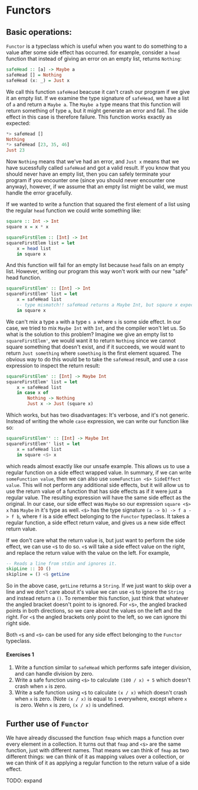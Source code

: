 # Functors

## Basic operations:

`Functor` is a typeclass which is useful when you want to do something to a value after some side effect has occurred. for example, consider a `head` function that instead of giving an error on an empty list, returns `Nothing`:

```haskell
safeHead :: [a] -> Maybe a
safeHead [] = Nothing
safeHead (x: _) = Just x
```

We call this function `safeHead` beacuse it can't crash our program if we give it an empty list. If we examine the type signature of `safeHead`, we have a list of `a` and return a `Maybe a`. The `Maybe a` type means that this function will return something of type `a`, but it might generate an error and fail. The side effect in this case is therefore failure. This function works exactly as expected:

```haskell
*> safeHead []
Nothing
*> safeHead [23, 35, 46]
Just 23
```

Now `Nothing` means that we've had an error, and `Just x` means that we have sucessfully called `safeHead` and got a valid result. If you know that you should never have an empty list, then you can safely terminate your program if you encounter one (since you should never encounter one anyway), however, if we assume that an empty list might be valid, we must handle the error gracefully.

If we wanted to write a function that squared the first element of a list using the regular `head` function we could write something like:

```haskell
square :: Int -> Int
square x = x * x

squareFirstElem :: [Int] -> Int
squareFirstElem list = let
    x = head list
    in square x
```

And this function will fail for an empty list because `head` fails on an empty list. However, writing our program this way won't work with our new "safe" head function.

```haskell
squareFirstElem' :: [Int] -> Int
squareFirstElem' list = let
    x = safeHead list 
    -- type mismatch!! safeHead returns a Maybe Int, but sqaure x expect an Int!
    in square x
```

We can't mix a type `a` with a type `s a` where `s` is some side effect. In our case, we tried to mix `Maybe Int` with `Int`, and the compiler won't let us. So what is the solution to this problem? Imagine we give an empty list to `squareFirstElem'`, we would want it to return `Nothing` since we cannot square something that doesn't exist, and if it succeeds, we would want to return `Just something` where `something` is the first element squared. The obvious way to do this would be to take the `safeHead` result, and use a `case` expression to inspect the return result:

```haskell
squareFirstElem' :: [Int] -> Maybe Int
squareFirstElem' list = let
    x = safeHead list 
    in case x of 
        Nothing -> Nothing
        Just x -> Just (square x)
```

Which works, but has two disadvantages: It's verbose, and it's not generic. Instead of writing the whole `case` expression, we can write our function like so:

```haskell
squareFirstElem'' :: [Int] -> Maybe Int
squareFirstElem'' list = let
    x = safeHead list 
    in square <$> x
```
 which reads almost exactly like our unsafe example. This allows us to use a regular function on a side effect wrapped value. In summary, if we can write `someFunction value`, then we can also use `someFunction <$> SideEffect value`. This will not perform any additional side effects, but it will allow us to use the return value of a function that has side effects as if it were just a regular value. The resulting expression will have the same side effect as the original. In our case, our side effect was `Maybe` so our expression `square <$> x` has `Maybe` in it's type as well. `<$>` has the type signature `(a -> b) -> f a -> f b`, where `f` is a side effect belonging to the `Functor` typeclass. It takes a regular function, a side effect return value, and gives us a new side effect return value.
 
If we don't care what the return value is, but just want to perform the side effect, we can use `<$` to do so. `<$` will take a side effect value on the right, and replace the return value with the value on the left. For example,
 
 ```haskell
 -- Reads a line from stdin and ignores it.
 skipLine :: IO ()
 skipline = () <$ getLine
 ```
 
So in the above case, `getLine` returns a `String`. If we just want to skip over a line and we don't care about it's value we can use `<$` to ignore the `String` and instead return a `()`. To remember this function, just think that whatever the angled bracket doesn't point to is ignored. For `<$>`, the angled bracked points in both directions, so we care about the values on the left and the right. For `<$` the angled brackets only point to the left, so we can ignore thi right side.

Both `<$` and `<$>` can be used for any side effect belonging to the `Functor` typeclass.

#### Exercises 1

1. Write a function similar to `safeHead` which performs safe integer division, and can handle division by zero.
2. Write a safe function using `<$>` to calculate `(100 / x) + 5` which doesn't crash when `x` is zero.
3. Write a safe function using `<$` to calculate `(x / x)` which doesn't crash when `x` is zero. (Note `(x / x)` is equal to `1` everywhere, except where `x` is zero. Wehn `x` is zero, `(x / x)` is undefined.

## Further use of `Functor`

We have already discussed the function `fmap` which maps a function over every element in a collection. It turns out that `fmap` and `<$>` are the same function, just with different names. That means we can think of `fmap` as two different things: we can think of it as mapping values over a collection, or we can think of it as applying a regular function to the return value of a side effect.

TODO: expand
